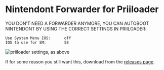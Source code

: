 # Nintendont Forwarder for Priiloader
YOU DON'T NEED A FORWARDER ANYMORE, YOU CAN AUTOBOOT NINTENDONT BY USING THE CORRECT SETTINGS IN PRIILOADER:

```
Use System Menu IOS:      off
IOS to use for SM:        58
```

![priiloader settings, as above](https://i.imgur.com/OKrlCio.jpg)

If for some reason you still want this, download from the [releases page](https://github.com/jmlee337/Nintendont-Forwarder-for-Priiloader/releases).
